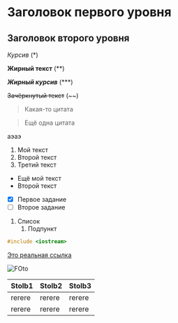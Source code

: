 # Заголовок первого уровня #

## Заголовок второго уровня ##

*Курсив* (*)

**Жирный текст** (**)

***Жирный курсив*** (***)

~~Зачёркнутый текст~~ (~~)

> Какая-то цитата

> Ещё одна цитата

аэаэ

1. Мой текст
2. Второй текст
3. Третий текст

* Ещё мой текст
* Второй текст

- [x] Первое задание
- [ ] Второе задание

1. Список
   1. Подпункт
  
``` C++
#include <iostream>
```

[Это реальная ссылка](https://www.youtube.com)

![FOto]('https://p2.zoon.ru/preview/5rDOIpSWa7P1tA3gU3jYNA/2400x1500x75/1/5/b/original_58e2d72340c08891708ca9d9_6263b0bb833222.16063227.jpg')

|Stolb1|Stolb2|Stolb3|
|-|-----|-|
|rerere|rerere|rerere|
|rerere|rerere|rerere|
